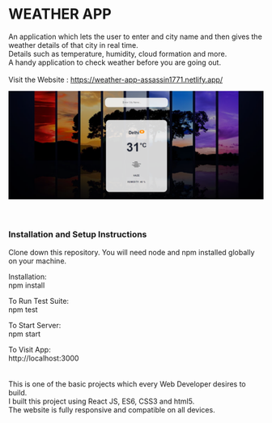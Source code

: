 # WEATHER APP
An application which lets the user to enter and city name and then gives the weather details of that city in real time.
<br>
Details such as temperature, humidity, cloud formation and more.
<br>
A handy application to check weather before you are going out.
<br>
<br>
Visit the Website : https://weather-app-assassin1771.netlify.app/

<img src="SS/Screenshot (388).png">
<br>
<br>
<br>

### Installation and Setup Instructions

Clone down this repository. You will need node and npm installed globally on your machine.

Installation:
<br>
npm install

To Run Test Suite:
<br>
npm test

To Start Server:
<br>
npm start

To Visit App:
<br>
http://localhost:3000
<br>
<br>
<br>
This is one of the basic projects which every Web Developer desires to build.
<br>
I built this project using React JS, ES6, CSS3 and html5.
<br>
The website is fully responsive and compatible on all devices.
